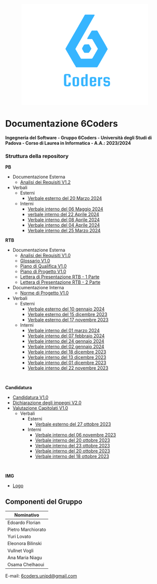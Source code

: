 <p align="center">
  <img width="400" src="img/sei.png">
</p>


# Documentazione 6Coders

**Ingegneria del Software - Gruppo 6Coders - Università degli Studi di Padova - Corso di Laurea in Informatica - A.A.: 2023/2024**

### Struttura della repository

<b>PB</b>
- Documentazione Esterna
  - [Analisi dei Requisiti V1.2](https://github.com/6Coders/6coders.github.io/blob/main/PB/DocumentazioneEsterna/6Coders_AnalisiDeiRequisiti_1-2.pdf)
- Verbali
  - Esterni
    - [Verbale esterno del 20 Marzo 2024](https://github.com/6Coders/6coders.github.io/blob/main/PB/Verbali/Esterni/vEXT_20240320.pdf)
  - Interni
    - [Verbale interno del 06 Maggio 2024](https://github.com/6Coders/6coders.github.io/blob/main/PB/Verbali/Interni/vINT_20240506.pdf)
    - [verbale interno del 22 Aprile 2024](https://github.com/6Coders/6coders.github.io/blob/main/PB/Verbali/Interni/vINT_20240422.pdf)
    - [Verbale interno del 08 Aprile 2024](https://github.com/6Coders/6coders.github.io/blob/main/PB/Verbali/Interni/vINT_20240408.pdf)
    - [Verbale interno del 04 Aprile 2024](https://github.com/6Coders/6coders.github.io/blob/main/PB/Verbali/Interni/vINT_20240404.pdf)
    - [Verbale interno del 25 Marzo 2024](https://github.com/6Coders/6coders.github.io/blob/main/PB/Verbali/Interni/vINT_20240325.pdf)

<b>RTB</b>
- Documentazione Esterna
  - [Analisi dei Requisiti V1.0](https://github.com/6Coders/6coders.github.io/blob/main/RTB/DocumentazioneEsterna/6Coders_AnalisiDeiRequisiti_1-0.pdf)
  - [Glossario V1.0](https://github.com/6Coders/6coders.github.io/blob/main/RTB/DocumentazioneEsterna/6Coders_Glossario_1-0.pdf)
  - [Piano di Qualifica V1.0](https://github.com/6Coders/6coders.github.io/blob/main/RTB/DocumentazioneEsterna/6Coders_PianoDiQualifica_1-0.pdf)
  - [Piano di Progetto V1.0](https://github.com/6Coders/6coders.github.io/blob/main/RTB/DocumentazioneEsterna/6Coders_PianoDiProgetto_1-0.pdf)
  - [Lettera di Presentazione RTB - 1 Parte](https://github.com/6Coders/6coders.github.io/blob/main/RTB/DocumentazioneEsterna/6Coders_PresentazioneRTB_1Parte.pdf)
  - [Lettera di Presentazione RTB - 2 Parte](https://github.com/6Coders/6coders.github.io/blob/main/RTB/DocumentazioneEsterna/6Coders_PresentazioneRTB_2Parte.pdf)
- Documentazione Interna
  - [Norme di Progetto V1.0](https://github.com/6Coders/6coders.github.io/blob/main/RTB/DocumentazioneInterna/6Coders_NormeDiProgetto_1-0.pdf)
- Verbali
  - Esterni
    - [Verbale esterno del 10 gennaio 2024](https://github.com/6Coders/6coders.github.io/blob/main/RTB/Verbali/Esterni/vEXT_240110.pdf)
    - [Verbale esterno del 15 dicembre 2023](https://github.com/6Coders/6coders.github.io/blob/main/RTB/Verbali/Esterni/vEXT_231215.pdf)
    - [Verbale esterno del 17 novembre 2023](https://github.com/6Coders/6coders.github.io/blob/main/RTB/Verbali/Esterni/vEXT_231117.pdf)
  - Interni
    - [Verbale interno del 01 marzo 2024](https://github.com/6Coders/6coders.github.io/blob/main/RTB/Verbali/Interni/vINT_240301.pdf)
    - [Verbale interno del 07 febbraio 2024](https://github.com/6Coders/6coders.github.io/blob/main/RTB/Verbali/Interni/vINT_240207.pdf)
    - [Verbale interno del 24 gennaio 2024](https://github.com/6Coders/6coders.github.io/blob/main/RTB/Verbali/Interni/vINT_240124.pdf)
    - [Verbale interno del 02 gennaio 2024](https://github.com/6Coders/6coders.github.io/blob/main/RTB/Verbali/Interni/vINT_240102.pdf)
    - [Verbale interno del 18 dicembre 2023](https://github.com/6Coders/6coders.github.io/blob/main/RTB/Verbali/Interni/vINT_231218.pdf)
    - [Verbale interno del 13 dicembre 2023](https://github.com/6Coders/6coders.github.io/blob/main/RTB/Verbali/Interni/vINT_231213.pdf)
    - [Verbale interno del 01 dicembre 2023](https://github.com/6Coders/6coders.github.io/blob/main/RTB/Verbali/Interni/vINT_231201.pdf)
    - [Verbale interno del 22 novembre 2023](https://github.com/6Coders/6coders.github.io/blob/main/RTB/Verbali/Interni/vINT_231122.pdf) 

<br>

<b>Candidatura</b>

- [Candidatura V1.0](https://github.com/6Coders/6coders.github.io/blob/main/Candidatura/6Coders_Candidatura_1.0.pdf)
- [Dichiarazione degli impegni V2.0](https://github.com/6Coders/6coders.github.io/blob/main/Candidatura/6Coders_DichiarazioneImpegni_2.0.pdf)
- [Valutazione Capitolati V1.0](https://github.com/6Coders/6coders.github.io/blob/main/Candidatura/6Coders_ValutazioneCapitolati_1.0.pdf)
  - Verbali
    - Esterni
      - [Verbale esterno del 27 ottobre 2023](https://github.com/6Coders/6coders.github.io/blob/main/Candidatura/Verbali/Esterni/vEXT_271023.pdf)
    - Interni
      - [Verbale interno del 06 novembre 2023](https://github.com/6Coders/6coders.github.io/blob/main/Candidatura/Verbali/Interni/vINT_061123.pdf)
      - [Verbale interno del 20 ottobre 2023](https://github.com/6Coders/6coders.github.io/blob/main/Candidatura/Verbali/Interni/vINT_261023.pdf)
      - [Verbale interno del 23 ottobre 2023](https://github.com/6Coders/6coders.github.io/blob/main/Candidatura/Verbali/Interni/vINT_231023.pdf)
      - [Verbale interno del 20 ottobre 2023](https://github.com/6Coders/6coders.github.io/blob/main/Candidatura/Verbali/Interni/vINT_201023.pdf)
      - [Verbale interno del 18 ottobre 2023](https://github.com/6Coders/6coders.github.io/blob/main/Candidatura/Verbali/Interni/vINT_181023.pdf)
<br>

<b>IMG</b>
- [Logo](https://github.com/6Coders/6coders.github.io/blob/main/img/sei.png)

## Componenti del Gruppo

| Nominativo           |
| --------------------|
| Edoardo Florian      |
| Pietro Marchiorato   |
| Yuri Lovato          |
| Eleonora Bilinski    |
| Vullnet Vogli        |
| Ana Maria Niagu      |
| Osama Chelhaoui      |

E-mail: 6coders.unipd@gmail.com
